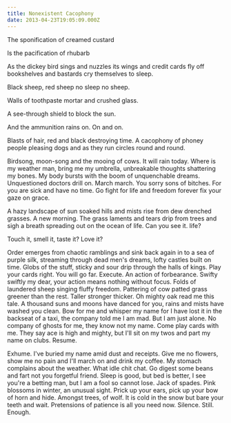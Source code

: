 ```yaml
---
title: Nonexistent Cacophony
date: 2013-04-23T19:05:09.000Z
---
```

The sponification of creamed custard
<div class=”break”></div>

Is the pacification of rhubarb
<div class=”break”></div>



As the dickey bird sings and nuzzles its wings and credit cards fly off bookshelves and bastards cry themselves to sleep.
<div class=”break”></div>

Black sheep, red sheep no sleep no sheep.
<div class=”break”></div>

Walls of toothpaste mortar and crushed glass.
<div class=”break”></div>

A see-through shield to block the sun.
<div class=”break”></div>

And the ammunition rains on. On and on.
<div class=”break”></div>

Blasts of hair, red and black destroying time. A cacophony of phoney people pleasing dogs and as they run circles round and round.
<div class=”break”></div>

Birdsong, moon-song and the mooing of cows. It will rain today. Where is my weather man, bring me my umbrella, unbreakable thoughts shattering my bones. My body bursts with the boom of unquenchable dreams. Unquestioned doctors drill on. March march. You sorry sons of bitches. For you are sick and have no time. Go fight for life and freedom forever fix your gaze on grace.
<div class=”break”></div>

A hazy landscape of sun soaked hills and mists rise from dew drenched grasses. A new morning. The grass laments and tears drip from trees and sigh a breath spreading out on the ocean of life. Can you see it. life?
<div class=”break”></div>

Touch it, smell it, taste it? Love it?
<div class=”break”></div>

Order emerges from chaotic ramblings and sink back again in to a sea of purple silk, streaming through dead men's dreams, lofty castles built on time. Globs of the stuff, sticky and sour drip through the halls of kings. Play your cards right. You will go far. Execute. An action of forbearance. Swifty swiftly my dear, your action means nothing without focus. Folds of laundered sheep singing fluffy freedom. Pattering of cow patted grass greener than the rest. Taller stronger thicker. Oh mighty oak read me this tale. A thousand suns and moons have danced for you, rains and mists have washed you clean. Bow for me and whisper my name for I have lost it in the backseat of a taxi, the company told me I am mad. But I am just alone. No company of ghosts for me, they know not my name. Come play cards with me. They say ace is high and mighty, but I'll sit on my twos and part my name on clubs. Resume.
<div class=”break”></div>

Exhume. I've buried my name amid dust and receipts. Give me no flowers, show me no pain and I'll march on and drink my coffee. My stomach complains about the weather. What idle chit chat. Go digest some beans and fart not you forgetful friend. Sleep is good, but bed is better, I see you're a betting man, but I am a fool so cannot lose. Jack of spades. Pink blossoms in winter, an unusual sight. Prick up your ears, pick up your bow of horn and hide. Amongst trees, of wolf. It is cold in the snow but bare your teeth and wait. Pretensions of patience is all you need now. Silence. Still. Enough.
<div class=”break”></div>

